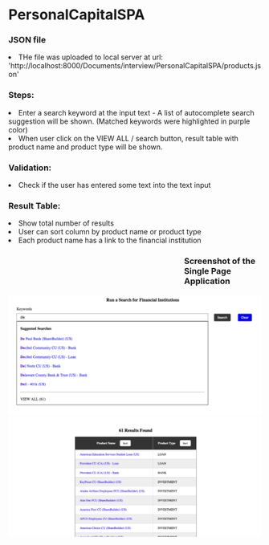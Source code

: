 # PersonalCapitalSPA
<h3>JSON file</h3>
<li>THe file was uploaded to local server at url: 'http://localhost:8000/Documents/interview/PersonalCapitalSPA/products.json'</li>

<h3>Steps:</h3>
<li>Enter a search keyword at the input text - A list of autocomplete search suggestion will be shown. (Matched keywords were highlighted in purple color) </li>
<li>When user click on the VIEW ALL / search button, result table with product name and product type will be shown.</li>

<h3>Validation: </h3>
<li>Check if the user has entered some text into the text input</li>

 

<h3>Result Table:</h3>
<li>Show total number of results</li>
<li>User can sort column by product name or product type</li>
<li>Each product name has a link to the financial institution</li> 
<h3 style="margin-left:350px">Screenshot of the Single Page Application</h3>

![Screenshot of the single page application ](/Autocomplete.png "Screenshot")
![Screenshot of the single page application ](/Result_Screenshot.png "Screenshot")
